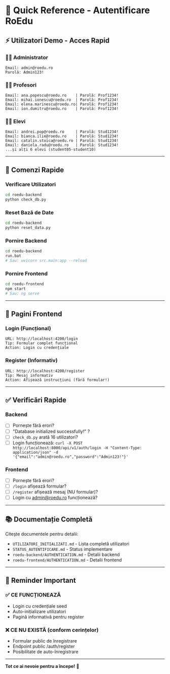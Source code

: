 # 🔐 Quick Reference - Autentificare RoEdu

## ⚡ Utilizatori Demo - Acces Rapid

### 👨‍💼 Administrator

```
Email: admin@roedu.ro
Parolă: Admin123!
```

### 👨‍🏫 Profesori

```
Email: ana.popescu@roedu.ro    | Parolă: Prof1234!
Email: mihai.ionescu@roedu.ro  | Parolă: Prof1234!
Email: elena.marinescu@roedu.ro| Parolă: Prof1234!
Email: ion.dumitru@roedu.ro    | Parolă: Prof1234!
```

### 👨‍🎓 Elevi

```
Email: andrei.pop@roedu.ro     | Parolă: Stud1234!
Email: bianca.ilie@roedu.ro    | Parolă: Stud1234!
Email: catalin.stoica@roedu.ro | Parolă: Stud1234!
Email: daniela.radu@roedu.ro   | Parolă: Stud1234!
...și alți 6 elevi (student05-student10)
```

---

## 🚀 Comenzi Rapide

### Verificare Utilizatori

```bash
cd roedu-backend
python check_db.py
```

### Reset Bază de Date

```bash
cd roedu-backend
python reset_data.py
```

### Pornire Backend

```bash
cd roedu-backend
run.bat
# Sau: uvicorn src.main:app --reload
```

### Pornire Frontend

```bash
cd roedu-frontend
npm start
# Sau: ng serve
```

---

## 📄 Pagini Frontend

### Login (Funcțional)

```
URL: http://localhost:4200/login
Tip: Formular complet funcțional
Action: Login cu credențiale
```

### Register (Informativ)

```
URL: http://localhost:4200/register
Tip: Mesaj informativ
Action: Afișează instrucțiuni (fără formular!)
```

---

## ✅ Verificări Rapide

### Backend

- [ ] Pornește fără erori?
- [ ] "Database initialized successfully!" ?
- [ ] `check_db.py` arată 16 utilizatori?
- [ ] Login funcționează: `curl -X POST http://localhost:8000/api/v1/auth/login -H "Content-Type: application/json" -d '{"email":"admin@roedu.ro","password":"Admin123!"}'`

### Frontend

- [ ] Pornește fără erori?
- [ ] `/login` afișează formular?
- [ ] `/register` afișează mesaj (NU formular)?
- [ ] Login cu admin@roedu.ro funcționează?

---

## 📚 Documentație Completă

Citește documentele pentru detalii:

- `UTILIZATORI_INITIALIZATI.md` - Lista completă utilizatori
- `STATUS_AUTENTIFICARE.md` - Status implementare
- `roedu-backend/AUTHENTICATION.md` - Detalii backend
- `roedu-frontend/AUTHENTICATION.md` - Detalii frontend

---

## 🎯 Reminder Important

### ✅ CE FUNCȚIONEAZĂ

- Login cu credențiale seed
- Auto-inițializare utilizatori
- Pagină informativă pentru register

### ❌ CE NU EXISTĂ (conform cerințelor)

- Formular public de înregistrare
- Endpoint public /auth/register
- Posibilitate de auto-înregistrare

---

**Tot ce ai nevoie pentru a începe!** 🚀
